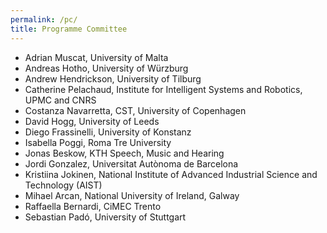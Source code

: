 ```yaml
---
permalink: /pc/
title: Programme Committee
---
```


- Adrian Muscat, University of Malta
- Andreas Hotho, University of Würzburg
- Andrew Hendrickson, University of Tilburg
- Catherine Pelachaud, Institute for Intelligent Systems and Robotics, UPMC and CNRS 
- Costanza Navarretta, CST, University of Copenhagen
- David Hogg, University of Leeds
- Diego Frassinelli, University of Konstanz
- Isabella Poggi, Roma Tre University
- Jonas Beskow, KTH Speech, Music and Hearing
- Jordi Gonzalez, Universitat Autònoma de Barcelona
- Kristiina Jokinen, National Institute of Advanced Industrial Science and Technology (AIST)
- Mihael Arcan,  National University of Ireland, Galway
- Raffaella Bernardi, CiMEC Trento
- Sebastian Padó, University of Stuttgart